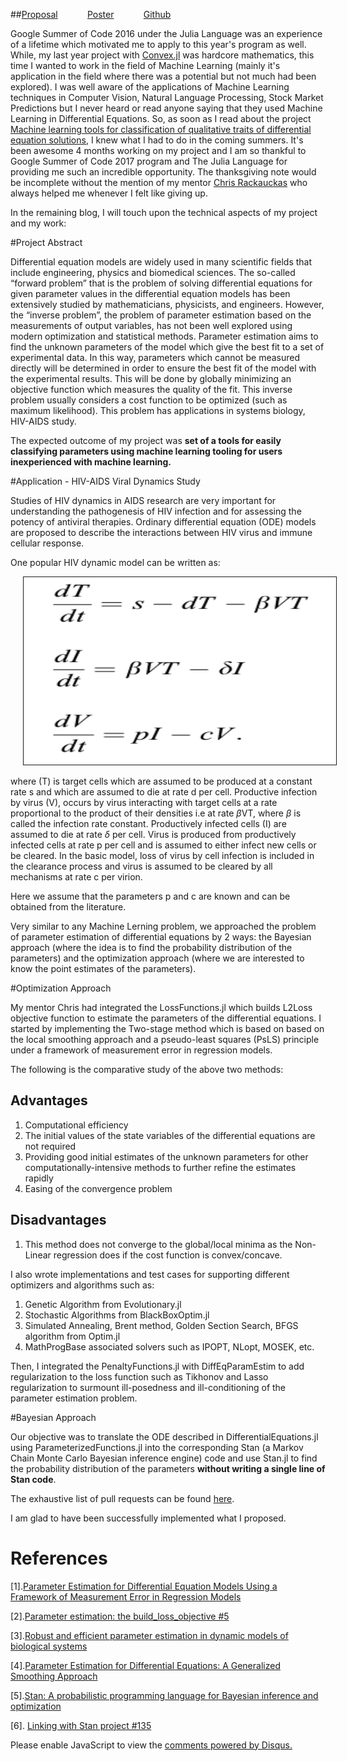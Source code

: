 <!-- 
.. title: Google Summer of Code 2017
.. slug: gsoc-2017
.. date: 2017-08-26 02:13:21 UTC+05:30
.. tags: GSoC'17
.. category: 
.. link: 
.. description: 
.. type: text
-->

##[Proposal](https://summerofcode.withgoogle.com/projects/#5914180975591424) &nbsp;&nbsp;&nbsp;&nbsp;&nbsp;&nbsp;&nbsp;&nbsp;&nbsp;&nbsp;&nbsp;[Poster](https://drive.google.com/open?id=0B2oOdWdSJWa1b3JvRDR1OHZEUTg) &nbsp;&nbsp;&nbsp;&nbsp;&nbsp;&nbsp;&nbsp;&nbsp;&nbsp;&nbsp;&nbsp;[Github](https://github.com/JuliaDiffEq/DiffEqParamEstim.jl/pulls?q=is%3Apr+is%3Aclosed+author%3AAyush-iitkgp)


Google Summer of Code 2016 under the Julia Language was an experience of a lifetime which motivated me to apply to this year's program as well. While, my last year project with [Convex.jl]() was hardcore mathematics, this time I wanted to work in the field of Machine Learning (mainly it's application in the field where there was a potential but not much had been explored). I was well aware of the applications of Machine Learning techniques in Computer Vision, Natural Language Processing, Stock Market Predictions but I never heard or read anyone saying that they used Machine Learning in Differential Equations. So, as soon as I read about the project [Machine learning tools for classification of qualitative traits of differential equation solutions](https://julialang.org/soc/projects/diffeq.html#machine-learning-tools-for-classification-of-qualitative-traits-of-differential-equation-solutions), I knew what I had to do in the coming summers. It's been awesome 4 months working on my project and I am so thankful to Google Summer of Code 2017 program and The Julia Language for providing me such an incredible opportunity. The thanksgiving note would be incomplete without the mention of my mentor [Chris Rackauckas](http://www.chrisrackauckas.com/) who always helped me whenever I felt like giving up.

In the remaining blog, I will touch upon the technical aspects of my project and my work:

#Project Abstract

Differential equation models are widely used in many scientific fields that include engineering, physics and biomedical sciences. The so-called “forward problem” that is the problem of solving differential equations for given parameter values in the differential equation models has been extensively studied by mathematicians, physicists, and engineers. However, the “inverse problem”, the problem of parameter estimation based on the measurements of output variables, has not been well explored using modern optimization and statistical methods. Parameter estimation aims to find the unknown parameters of the model which give the best fit to a set of experimental data. In this way, parameters which cannot be measured directly will be determined in order to ensure the best fit of the model with the experimental results. This will be done by globally minimizing an objective function which measures the quality of the fit. This inverse problem usually considers a cost function to be optimized (such as maximum likelihood). This problem has applications in systems biology, HIV-AIDS study.

The expected outcome of my project was **set of a tools for easily classifying parameters using machine learning tooling for users inexperienced with machine learning.**

#Application - HIV-AIDS Viral Dynamics Study

Studies of HIV dynamics in AIDS research are very important for understanding the pathogenesis of HIV infection and for assessing the potency of antiviral therapies. Ordinary differential equation (ODE) models are proposed to describe the interactions between HIV virus and immune cellular response.

One popular HIV dynamic model can be written as:

<center><img src="/images/HIV.png" alt="HIV-AIDS Dynamics Differential Equation" height="300px" width="500px" border="1px" style="margin: 0px 20px"></center>

where (T) is target cells which are assumed to be produced at a constant rate s and which are assumed to die at rate d per cell. Productive infection by virus (V), occurs by virus interacting with target cells at a rate proportional to the product of their densities i.e at rate $\beta$VT, where $\beta$ is called the infection rate constant. Productively infected cells (I) are assumed to die at rate $\delta$ per cell. Virus is produced from productively infected cells at rate p per cell and is assumed to either infect new cells or be cleared. In the basic model, loss of virus by cell infection is included in the clearance process and virus is assumed to be cleared by all mechanisms at rate c per virion.

Here we assume that the parameters p and c are known and can be obtained from the literature.




Very similar to any Machine Lerning problem, we approached the problem of parameter estimation of differential equations by 2 ways: the Bayesian approach (where the idea is to find the probability distribution of the parameters) and the optimization approach (where we are interested to know the point estimates of the parameters).

#Optimization Approach

My mentor Chris had integrated the LossFunctions.jl which builds L2Loss objective function to estimate the parameters of the differential equations. I started by implementing the Two-stage method which is based on based on the local smoothing approach and a pseudo-least squares (PsLS) principle under a framework of measurement error in regression models.

The following is the comparative study of the above two methods:

## Advantages

1. Computational efficiency
2. The initial values of the state variables of the differential equations are not required
3. Providing good initial estimates of the unknown parameters for other computationally-intensive methods to further refine the estimates rapidly
4. Easing of the convergence problem

## Disadvantages

1. This method does not converge to the global/local minima as the Non-Linear regression does if the cost function is convex/concave.

I also wrote implementations and test cases for supporting different optimizers and algorithms such as:
1. Genetic Algorithm from Evolutionary.jl
2. Stochastic Algorithms from BlackBoxOptim.jl
3. Simulated Annealing, Brent method, Golden Section Search, BFGS algorithm from Optim.jl
4. MathProgBase associated solvers such as IPOPT, NLopt, MOSEK, etc.

Then, I integrated the PenaltyFunctions.jl with DiffEqParamEstim to add regularization to the loss function such as Tikhonov and Lasso regularization to surmount ill-posedness and ill-conditioning of the parameter estimation problem.

#Bayesian Approach

Our objective was to translate the ODE described in DifferentialEquations.jl using ParameterizedFunctions.jl into the corresponding Stan (a Markov Chain Monte Carlo Bayesian inference engine) code and use Stan.jl to find the probability distribution of the parameters **without writing a single line of Stan code**.

The exhaustive list of pull requests can be found [here](https://github.com/JuliaDiffEq/DiffEqParamEstim.jl/pulls?q=is%3Apr+is%3Aclosed+author%3AAyush-iitkgp).

I am glad to have been successfully implemented what I proposed.

# References

[1].[Parameter Estimation for Differential Equation Models Using a Framework of Measurement Error in Regression Models](https://www.ncbi.nlm.nih.gov/pmc/articles/PMC2631937/)

[2].[Parameter estimation: the build_loss_objective #5](https://github.com/JuliaDiffEq/DiffEqParamEstim.jl/issues/5)

[3].[Robust and efficient parameter estimation in dynamic models of biological systems](http://bmcsystbiol.biomedcentral.com/articles/10.1186/s12918-015-0219-2)

[4].[Parameter Estimation for Differential Equations: A Generalized Smoothing Approach](http://faculty.bscb.cornell.edu/~hooker/ODE_Estimation.pdf)

[5].[Stan: A probabilistic programming language for Bayesian inference and optimization](http://www.stat.columbia.edu/~gelman/research/published/stan_jebs_2.pdf)

[6]. [Linking with Stan project #135](https://github.com/JuliaDiffEq/DifferentialEquations.jl/issues/135)

<div id="disqus_thread"></div>
<script>
/**
* RECOMMENDED CONFIGURATION VARIABLES: EDIT AND UNCOMMENT THE SECTION BELOW TO INSERT DYNAMIC VALUES FROM YOUR PLATFORM OR CMS.
* LEARN WHY DEFINING THESE VARIABLES IS IMPORTANT: https://disqus.com/admin/universalcode/#configuration-variables
*/
/*
var disqus_config = function () {
this.page.url = PAGE_URL; // Replace PAGE_URL with your page's canonical URL variable
this.page.identifier = PAGE_IDENTIFIER; // Replace PAGE_IDENTIFIER with your page's unique identifier variable
};
*/
(function() { // DON'T EDIT BELOW THIS LINE
var d = document, s = d.createElement('script');

s.src = '//avoyage.disqus.com/embed.js';

s.setAttribute('data-timestamp', +new Date());
(d.head || d.body).appendChild(s);
})();
</script>
<noscript>Please enable JavaScript to view the <a href="https://disqus.com/?ref_noscript" rel="nofollow">comments powered by Disqus.</a></noscript>

